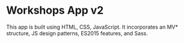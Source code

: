 # Workshops App v2
This app is built using HTML, CSS, JavaScript. It incorporates an MV* structure, JS design patterns, ES2015 features, and Sass.